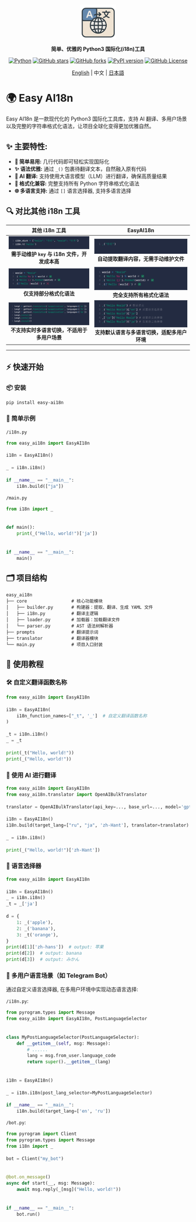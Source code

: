 <div align="center">

<a href="https://github.com/z-mio/easy-ai18n">
    <img src="docs/image/logo.png" width="100" alt="icon">
</a>

**简单、优雅的 Python3 国际化(i18n)工具**

[![Python](https://img.shields.io/badge/python-3.12+-yellow)](https://www.python.org/)
[![GitHub stars](https://img.shields.io/github/stars/z-mio/easy-ai18n.svg?style=social&label=Stars)](https://github.com/z-mio/easy-ai18n)
[![GitHub forks](https://img.shields.io/github/forks/z-mio/easy-ai18n.svg?style=social&label=Forks)](https://github.com/z-mio/easy-ai18n)
[![PyPI version](https://badge.fury.io/py/easy-ai18n.svg)](https://badge.fury.io/py/easy-ai18n)
[![GitHub License](https://img.shields.io/github/license/z-mio/easy-ai18n)](https://github.com/z-mio/easy-ai18n/blob/master/LICENSE)

[English](https://github.com/z-mio/easy-ai18n) | 中文 | [日本語](README.ja.md)

</div>

# 🌍 Easy AI18n

Easy AI18n 是一款现代化的 Python3 国际化工具库，支持 AI 翻译、多用户场景以及完整的字符串格式化语法，让项目全球化变得更加优雅自然。

## ✨ 主要特性:

- **🚀 简单易用:** 几行代码即可轻松实现国际化
- **✨ 语法优雅:** 通过 `_()` 包裹待翻译文本，自然融入原有代码
- **🤖 AI 翻译:** 支持使用大语言模型（LLM）进行翻译，确保高质量结果
- **📝 格式化兼容:** 完整支持所有 Python 字符串格式化语法
- **🌐 多语言支持:** 通过 `[]` 语言选择器, 支持多语言选择

## 🔍 对比其他 i18n 工具

|                        其他 i18n 工具                         |                     EasyAI18n                      |
|:---------------------------------------------------------:|:--------------------------------------------------:|
| ![](docs/image/1.png)<br/>**需手动维护 `key` 与 i18n 文件，开发成本高** |  ![](docs/image/2.png)<br/>**自动提取翻译内容，无需手动维护文件**   |
|         ![](docs/image/3.png)<br/>**仅支持部分格式化语法**          |     ![](docs/image/4.png)<br/>**完全支持所有格式化语法**      |
|    ![](docs/image/5.png)<br/>**不支持实时多语言切换，不适用于多用户场景**     | ![](docs/image/6.png)<br/>**支持默认语言与多语言切换，适配多用户环境** |

---

## ⚡ 快速开始

### 📦 安装

```shell
pip install easy-ai18n
```

### 🧪 简单示例

`/i18n.py`

```python
from easy_ai18n import EasyAI18n

i18n = EasyAI18n()

_ = i18n.i18n()

if __name__ == "__main__":
    i18n.build(["ja"])
```

`/main.py`

```python
from i18n import _


def main():
    print(_("Hello, world!")['ja'])


if __name__ == "__main__":
    main()
```

## 🗂️ 项目结构

```text
easy_ai18n
├── core                 # 核心功能模块
│   ├── builder.py       # 构建器：提取、翻译、生成 YAML 文件
│   ├── i18n.py          # 翻译主逻辑
│   ├── loader.py        # 加载器：加载翻译文件
│   └── parser.py        # AST 语法树解析器
├── prompts              # 翻译提示词
├── translator           # 翻译器模块
└── main.py              # 项目入口封装

```

## 📘 使用教程

### 🛠️ 自定义翻译函数名称

```python
from easy_ai18n import EasyAI18n

i18n = EasyAI18n(
    i18n_function_names=["_t", '_']  # 自定义翻译函数名称
)

_t = i18n.i18n()
_ = _t

print(_t("Hello, world!"))
print(_("Hello, world!"))
```

### 🤖 使用 AI 进行翻译

```python
from easy_ai18n import EasyAI18n
from easy_ai18n.translator import OpenAIBulkTranslator

translator = OpenAIBulkTranslator(api_key=..., base_url=..., model='gpt-4o-mini')

i18n = EasyAI18n()
i18n.build(target_lang=["ru", "ja", 'zh-Hant'], translator=translator)

_ = i18n.i18n()

print(_("Hello, world!")['zh-Hant'])
```

### 🔎 语言选择器

```python
from easy_ai18n import EasyAI18n

i18n = EasyAI18n()
_ = i18n.i18n()
_t = _['ja']

d = {
    1: _('apple'),
    2: _('banana'),
    3: _t('orange'),
}
print(d[1]['zh-hans'])  # output: 苹果
print(d[2])  # output: banana
print(d[3])  # output: みかん
```

### 👥 多用户语言场景（如 Telegram Bot）

通过自定义语言选择器, 在多用户环境中实现动态语言选择:

`/i18n.py`:

```python
from pyrogram.types import Message
from easy_ai18n import EasyAI18n, PostLanguageSelector


class MyPostLanguageSelector(PostLanguageSelector):
    def __getitem__(self, msg: Message):
        # ......
        lang = msg.from_user.language_code
        return super().__getitem__(lang)


i18n = EasyAI18n()

_ = i18n.i18n(post_lang_selector=MyPostLanguageSelector)

if __name__ == "__main__":
    i18n.build(target_lang=['en', 'ru'])
```

`/bot.py`:

```python
from pyrogram import Client
from pyrogram.types import Message
from i18n import _

bot = Client("my_bot")


@bot.on_message()
async def start(__, msg: Message):
    await msg.reply(_[msg]("Hello, world!"))


if __name__ == "__main__":
    bot.run()
```